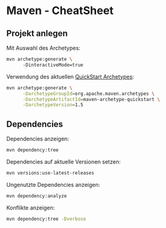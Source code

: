 # Maven - CheatSheet

## Projekt anlegen

Mit Auswahl des Archetypes:

```bash
mvn archetype:generate \ 
      -DinteractiveMode=true
```

Verwendung des aktuellen [QuickStart Archetypes]():

```bash
mvn archetype:generate \
      -DarchetypeGroupId=org.apache.maven.archetypes \
      -DarchetypeArtifactId=maven-archetype-quickstart \
      -DarchetypeVersion=1.5
```

## Dependencies

Dependencies anzeigen:

```bash
mvn dependency:tree
```

Dependencies auf aktuelle Versionen setzen:

```bash
mvn versions:use-latest-releases
```

Ungenutzte Dependencies anzeigen:

```bash
mvn dependency:analyze
```

Konflikte anzeigen:

```bash
mvn dependency:tree -Dverbose
```